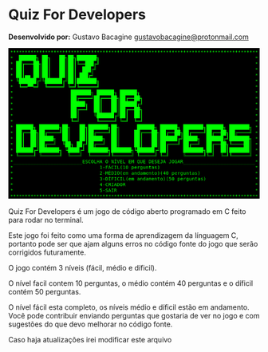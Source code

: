 <!-- Quiz_for_Developers Copyright (C) 2019 Gustavo Bacagine
Versão: 13.09.19
Desenvovido por Gustavo Bacagine <gustavobacagine@gmail.com>-->

# Quiz For Developers
<b>Desenvolvido por:</b> Gustavo Bacagine <gustavobacagine@protonmail.com>

![git-hub large](QuizForDevelopers.png)

Quiz For Developers é um jogo de código aberto programado em C feito para rodar no terminal.

Este jogo foi feito como uma forma de aprendizagem da línguagem C, portanto pode ser que ajam alguns erros no código fonte do jogo que serão corrigidos futuramente.

O jogo contém 3 níveis (fácil, médio e díficil).

O nível facil contem 10 perguntas, o médio contém 40 perguntas e o díficil contém 50 perguntas.

O nível fácil esta completo, os níveis médio e díficil estão em andamento. Você pode contribuir enviando perguntas que gostaria de ver no jogo e com sugestões do que devo melhorar no código fonte.

Caso haja atualizações irei modificar este arquivo

<!-- #Instalação do Jogo

rode o comando make e depois sudo make install para instalar o jogo.
Isto irá criar um diretorio chamado QuizForDevelopers no seu diretorio 

/opt e criará também um arquivo entry desktop que sera colocado no seu 

diretorio /usr/share/applications -->
